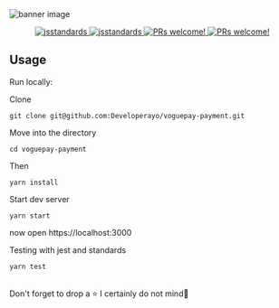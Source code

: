 <img src="https://og-image.now.sh/**VoguePay%20Payment**%20built%20with%20React%20hosted%20on%20**Now%20Server**.png?theme=light&md=1&fontSize=100px&images=https%3A%2F%2Fassets.zeit.co%2Fimage%2Fupload%2Ffront%2Fassets%2Fdesign%2Fzeit-black-triangle.svg&images=https%3A%2F%2Fpbs.twimg.com%2Fprofile_images%2F1216702209200676864%2FkAxjc1YN.png&images=https%3A%2F%2Fcdn4.iconfinder.com%2Fdata%2Ficons%2Flogos-3%2F600%2FReact.js_logo-512.png&widths=300&widths=300&widths=300&heights=300&heights=300&heights=300&widths=300&widths=300&widths=350&heights=300&heights=300&heights=300" alt="banner image">
<p align="center">
  
<a href="https://github.com/standard/standard">
    <img src="https://cdn.rawgit.com/standard/standard/master/badge.svg" alt="jsstandards" />
  </a>
  <a href="https://github.com/prettier/prettier">
    <img src="https://img.shields.io/badge/code_style-prettier-ff69b4.svg?style=flat-square" alt="jsstandards" />
  </a>
   <a href="">
    <img src="https://img.shields.io/badge/Build-Passing-brightgreen.svg" alt="PRs welcome!" />
  </a>                              
  <a href="">
    <img src="https://img.shields.io/badge/PRs-welcome-brightgreen.svg" alt="PRs welcome!" />
  </a>
</p>

## Usage

Run locally:

Clone
```
git clone git@github.com:Developerayo/voguepay-payment.git
```

Move into the directory
```
cd voguepay-payment
```

Then
```
yarn install
```
Start dev server

```
yarn start
```
now open https://localhost:3000

Testing with jest and standards

```
yarn test
```

<br/>
Don't forget to drop a ⭐️ I certainly do not mind🙂
